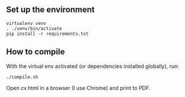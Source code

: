 ## Set up the environment

```shell
virtualenv venv
. ./venv/bin/activate
pip install -r requirements.txt
```

## How to compile

With the virtual env activated (or dependencies installed globally), run:

```shell
./compile.sh
```

Open cv.html in a browser (I use Chrome) and print to PDF.
